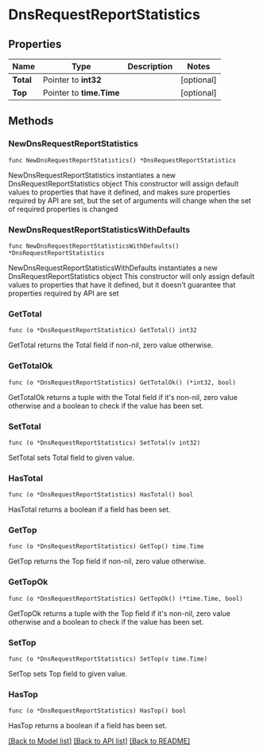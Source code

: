 # DnsRequestReportStatistics

## Properties

Name | Type | Description | Notes
------------ | ------------- | ------------- | -------------
**Total** | Pointer to **int32** |  | [optional] 
**Top** | Pointer to **time.Time** |  | [optional] 

## Methods

### NewDnsRequestReportStatistics

`func NewDnsRequestReportStatistics() *DnsRequestReportStatistics`

NewDnsRequestReportStatistics instantiates a new DnsRequestReportStatistics object
This constructor will assign default values to properties that have it defined,
and makes sure properties required by API are set, but the set of arguments
will change when the set of required properties is changed

### NewDnsRequestReportStatisticsWithDefaults

`func NewDnsRequestReportStatisticsWithDefaults() *DnsRequestReportStatistics`

NewDnsRequestReportStatisticsWithDefaults instantiates a new DnsRequestReportStatistics object
This constructor will only assign default values to properties that have it defined,
but it doesn't guarantee that properties required by API are set

### GetTotal

`func (o *DnsRequestReportStatistics) GetTotal() int32`

GetTotal returns the Total field if non-nil, zero value otherwise.

### GetTotalOk

`func (o *DnsRequestReportStatistics) GetTotalOk() (*int32, bool)`

GetTotalOk returns a tuple with the Total field if it's non-nil, zero value otherwise
and a boolean to check if the value has been set.

### SetTotal

`func (o *DnsRequestReportStatistics) SetTotal(v int32)`

SetTotal sets Total field to given value.

### HasTotal

`func (o *DnsRequestReportStatistics) HasTotal() bool`

HasTotal returns a boolean if a field has been set.

### GetTop

`func (o *DnsRequestReportStatistics) GetTop() time.Time`

GetTop returns the Top field if non-nil, zero value otherwise.

### GetTopOk

`func (o *DnsRequestReportStatistics) GetTopOk() (*time.Time, bool)`

GetTopOk returns a tuple with the Top field if it's non-nil, zero value otherwise
and a boolean to check if the value has been set.

### SetTop

`func (o *DnsRequestReportStatistics) SetTop(v time.Time)`

SetTop sets Top field to given value.

### HasTop

`func (o *DnsRequestReportStatistics) HasTop() bool`

HasTop returns a boolean if a field has been set.


[[Back to Model list]](HOW-TO.md#documentation-for-models) [[Back to API list]](HOW-TO.md#documentation-for-api-endpoints) [[Back to README]](HOW-TO.md)


